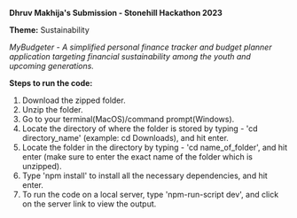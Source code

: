 **Dhruv Makhija's Submission - Stonehill Hackathon 2023**

**Theme:** Sustainability

_MyBudgeter - A simplified personal finance tracker and budget planner application targeting financial sustainability among the youth and upcoming generations._

**Steps to run the code:**

1. Download the zipped folder.
2. Unzip the folder.
3. Go to your terminal(MacOS)/command prompt(Windows).
4. Locate the directory of where the folder is stored by typing - 'cd directory_name' (example: cd Downloads), and hit enter.
5. Locate the folder in the directory by typing - 'cd name_of_folder', and hit enter (make sure to enter the exact name of the folder which is unzipped).
6. Type 'npm install' to install all the necessary dependencies, and hit enter.
7. To run the code on a local server, type 'npm-run-script dev', and click on the server link to view the output.
